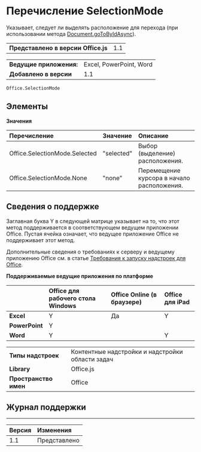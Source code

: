 
# Перечисление SelectionMode
Указывает, следует ли выделять расположение для перехода (при использовании метода [Document.goToByIdAsync](../../reference/shared/document.gotobyidasync.md)).

|||
|:-----|:-----|
|**Представлено в версии Office.js**|1.1|

|||
|:-----|:-----|
|**Ведущие приложения:**|Excel, PowerPoint, Word|
|**Добавлено в версии**|1.1|



```
Office.SelectionMode
```


## Элементы


**Значения**


|**Перечисление**|**Значение**|**Описание**|
|:-----|:-----|:-----|
|Office.SelectionMode.Selected|"selected"|Выбор (выделение) расположения.|
|Office.SelectionMode.None|"none"|Перемещение курсора в начало расположения.|

## Сведения о поддержке


Заглавная буква Y в следующей матрице указывает на то, что этот метод поддерживается в соответствующем ведущем приложении Office. Пустая ячейка означает, что ведущее приложение Office не поддерживает этот метод.

Дополнительные сведения о требованиях к серверу и ведущему приложению Office см. в статье [Требования к запуску надстроек для Office](../../docs/overview/requirements-for-running-office-add-ins.md).


**Поддерживаемые ведущие приложения по платформе**


||**Office для рабочего стола Windows**|**Office Online (в браузере)**|**Office для iPad**|
|:-----|:-----|:-----|:-----|
|**Excel**|Y|Да|Y|
|**PowerPoint**|Y|||
|**Word**|Y||Y|

|||
|:-----|:-----|
|**Типы надстроек**|Контентные надстройки и надстройки области задач|
|**Library**|Office.js|
|**Пространство имен**|Office|

## Журнал поддержки



****


|**Версия**|**Изменения**|
|:-----|:-----|
|1.1|Представлено|
